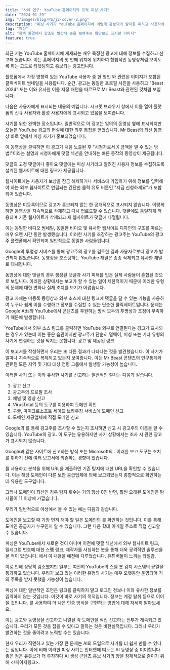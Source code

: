 ```yaml
---
title: "사례 연구: YouTube 홈페이지의 표적 피싱 사기"
date: "2024-01-29"
img: "/images/blog/PS/j2-cover-2.png"
description: "피싱 사기가 YouTube 홈페이지에 어떻게 홍보되어 탐지를 피하고 사용자에게 위험을 초래하는지 알아보세요."
tag: "피싱"
alt: "흑백 환경에서 강조된 빨간색 손을 보여주는 횡단보도 표지판 이미지"
feature: true
---
```


최근 저는 YouTube 홈페이지에 게재되는 매우 특정한 광고에 대해 정보를 수집하고 신고해 왔습니다. 이는 홈페이지의 첫 번째 위치에 위치하여 합법적인 동영상처럼 보이도록 하는 고도로 타겟팅되고 홍보되는 광고입니다.

플랫폼에서 가장 영향력 있는 YouTube 사용자 중 한 명인 <PageLink title="Mr Beast" url="https://www.youtube.com/user/mrbeast6000"></PageLink>와 관련된 이미지가 포함된 클릭베이트 썸네일을 사용합니다. 순간. 광고는 동일한 프로필 사진을 사용하고 "Beast 2024" 또는 이와 유사한 이름 지정 패턴을 따르므로 Mr Beast와 관련된 것처럼 보입니다.

다음은 사용자에게 표시되는 내용의 예입니다. 시크릿 브라우저 창에서 이를 열어 플랫폼의 신규 사용자와 활성 사용자에게 표시되고 있음을 보여줍니다.

<Media source="/images/blog/PS/j2-1.png" alt="타겟 비디오 옆에 피싱 사기 스폰서 비디오를 표시하는 YouTube 홈 페이지"></Media>

사기를 위한 완벽한 장소입니다. 일반적으로 이 광고는 임의의 동영상 옆에 표시되지만 오늘은 YouTube 광고의 현실에 대한 최후 통첩을 얻었습니다. Mr Beast의 최신 동영상 바로 옆에서 피싱 사기가 홍보되었습니다.

이 동영상을 클릭하면 이 광고가 처음 노출된 후 "시청자로서 X 금액을 벌 수 있는 방법!"이라는 설명과 시청자에게 댓글 섹션을 안내하는 빠른 동작의 동영상이 제공됩니다.

<Media source="/images/blog/PS/j2-3.png" alt="광고주에 대한 정보와 신고 또는 차단 옵션이 포함된 YouTube의 광고 신고 대화 상자"></Media>

댓글의 고정 댓글이나 좋아요 댓글에는 피싱 사기라고 알려진 사용자 정보를 수집하도록 설계된 웹사이트에 대한 링크가 제공됩니다.

웹사이트에는 사용자가 보상을 잠금 해제하거나 서비스에 가입하기 위해 정보를 입력해야 하는 외부 웹사이트로 연결되는 간단한 클릭 유도 버튼인 "지금 신청하세요"가 포함되어 있습니다.

<Media source="/images/blog/PS/j2-5.png" alt="보상을 요구하는 클릭을 유도하는 클릭 유도 문구를 통해 사용자를 피싱하는 데 사용되는 도메인 미리보기"></Media>

동영상은 미등록이므로 광고가 홍보되지 않는 한 공개적으로 표시되지 않습니다. 이렇게 하면 동영상을 지속적으로 삭제하고 다시 업로드할 수 있습니다. 댓글에도 동일하게 적용되며 기존 웹사이트가 삭제되고 새 웹사이트가 댓글에 나열됩니다.

이는 동일한 비디오 썸네일, 동일한 비디오 및 유사한 웹사이트 디자인의 구조를 따르는 매우 오랜 시간 동안 발생했습니다. 이러한 사기를 조장하는 광고주는 YouTube의 광고주 플랫폼에서 확인되며 일반적으로 동일한 사람들입니다.

<Media source="/images/blog/PS/j2-2.png" alt="광고주가 피싱 웹사이트 링크에 댓글을 다는 YouTube 댓글 섹션'"></Media>

Google의 투명성 서비스를 통해 광고주의 광고를 검토한 결과 사용자로부터 광고가 발견되지 않았습니다. 동영상을 호스팅하는 YouTube 채널은 종종 삭제되고 유사한 채널로 대체됩니다.

동영상에 대한 댓글의 경우 생성된 댓글과 사기 피해를 입은 실제 사람들이 혼합된 것으로 보입니다. 이러한 상황에서는 보고가 할 수 있는 일이 제한적이기 때문에 이러한 유형의 문제에 대한 변화나 실제 조치를 보기가 어렵습니다.

광고 자체는 미등록 동영상과 외부 소스에 대한 링크에 댓글을 달 수 있는 기능을 사용하여 누구나 쉽게 이를 수행하고 정보를 수집할 수 있는 단순한 클릭베이트입니다. 문제는 Google Ads와 YouTube에서 콘텐츠를 후원하는 방식 모두의 투명성과 조정이 부족하기 때문에 발생합니다.

YouTube에서 외부 소스 링크를 클릭하면 YouTube 외부로 연결된다는 경고가 표시되는 경우가 있는데 이는 좋은 습관이지만 광고주가 단순히 멀웨어, 피싱 또는 기타 유형의 사기에 연결하는 것을 막지는 못합니다. 광고 및 제공된 링크.

이 보고서를 작성하면서 우리는 또 다른 결과가 나타나는 것을 발견했습니다. 이 사기가 얼마나 지속적으로 복제되고 있는지 보여줍니다. 이는 Mr Beast 콘텐츠의 인구통계와 관련된 모든 지역 및 기타 대상 연령 그룹에서 발생할 가능성이 높습니다.

<Media source="/images/blog/PS/j2-6.png" alt="첫 번째 위치에서 조장된 또 다른 피싱 사기를 보여주는 YouTube 홈 페이지."></Media>

이러한 사기 또는 이와 유사한 사기를 신고하는 일반적인 절차는 다음과 같습니다.

1. 광고 신고
2. 광고주의 프로필 조사
3. 채널 및 영상 신고
4. VirusTotal 등의 도구를 이용하여 도메인 확인
5. 구글, 마이크로소프트 세이프 브라우징 서비스에 도메인 신고
6. 도메인 제공업체에 직접 도메인 신고

Google의 <PageLink title="광고 투명성 서비스" url="https://adstransparency.google.com/?region=anywhere"></PageLink>를 통해 광고주를 조사할 수 있는지 조사하면 신고 시 광고주의 이름을 알 수 있습니다. YouTube의 광고. 이 도구는 유용하지만 사기 상황에서는 조사 시 관련 광고가 표시되지 않습니다.

Google과 같은 사이트에 신고하는 방식 <PageLink Link title="안전한 브라우저 보고서" url="https://safebrowsing.google.com/safebrowsing/report_phish/?hl=en"></PageLink> 또는 Microsoft의 <PageLink title="보안 인텔리전스" url="https://www.microsoft.com/en-US/wdsi/support/report-unsafe-site-guest"></PageLink>. 이러한 보고 도구는 조치를 취하기 전에 여러 보고서에 의존하는 경향이 있습니다.

를 사용하고 분석을 위해 URL을 제출하면 기존 탐지에 대한 URL을 확인할 수 있습니다. 이는 해당 도메인이 다른 보안 공급업체에 의해 보고되었는지 종합적으로 확인하는 데 유용한 도구입니다. <PageLink title="VirusTotal" url="https://www.virustotal.com/gui/home/url"></PageLink>

그러나 도메인이 최신인 경우 탐지 횟수는 거의 항상 0인 반면, 훨씬 오래된 도메인은 탐지율이 11 이상에 가깝습니다.

우리가 일반적으로 야생에서 볼 수 있는 예는 다음과 같습니다.

<Media source="/images/blog/PS/j2-4.png" alt="Youtube에서 발견된 피싱 URL에서 발견된 12개의 탐지를 표시하는 VirusTotal 웹사이트"></Media>

도메인을 보고할 때 가장 먼저 해야 할 일은 도메인의 <PageLink title="whois" url="https://whois.domaintools.com/"></PageLink>를 확인하는 것입니다. 이를 통해 도메인 공급자가 누구인지 알 수 있습니다. 그런 다음 학대 이메일 주소로 직접 신고할 수 있습니다.

피싱은 YouTube에서 새로운 것이 아니며 이전에 댓글 섹션에서 외부 웹사이트 링크, 텔레그램 번호에 대한 스팸 링크, 제작자를 사칭하는 봇을 통해 더욱 공격적인 솔루션을 본 적이 있습니다. <PageLink title="The Verge" url="https://www.theverge.com/2022/4/8/23016861/youtube-comment-spam-testing-moderation"></PageLink>에서 이 내용을 예전에 다루었습니다. 유튜버들이 느끼는 좌절감.

이로 인해 상당히 감소했지만 일부는 여전히 YouTube의 스팸 봇 감지 시스템의 균열을 통과하고 있습니다. 우리가 보고 있는 이러한 유형의 사기는 매우 오랫동안 운영되어 거의 주목을 받지 못했을 가능성이 높습니다.

피싱에 대한 일반적인 조언은 링크를 클릭하지 말고 로그인 정보나 이와 유사한 정보를 입력하지 않는 것입니다. 이것이 바로 사기의 목적입니다. 정보는 계정 탈취 등으로 이어질 것입니다. <PageLink title="2FA" url="https://xanzhu.com/blog/2fa-protect-against-phishing-scams"></PageLink>를 사용하여 더 나은 인증 방식을 구현하는 방법에 대해 자세히 알아보세요.

이는 광고와 동영상을 신고하고 나열된 각 도메인을 직접 신고하는 전투가 계속되고 있습니다. 우리가 모든 것을 잡을 수 있다고 말하는 것은 비현실적입니다. 그러나 우리가 발견하는 것을 줄이려고 노력할 수는 있습니다.

현재 우리가 직면하고 있는 가장 큰 문제는 AI의 도입으로 사기를 더 쉽게 만들 수 있다는 점입니다. 이에 비해 이러한 피싱 사기는 인터넷에 떠도는 AI 동영상 중 미미합니다. 좋은 점은 유튜브가 더 투자하다 AI 생성 콘텐츠 홍보 사기의 양을 잠재적으로 줄이기 위해 <PageLink title="404Media" url="https://www.404media.co/youtube-deletes-1-000-videos-of-celebrity-에서 자세히 알아보세요. ai-사기-광고/
"></페이지링크>.
